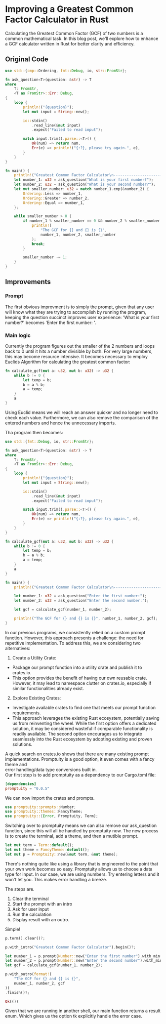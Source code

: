 # Improving a Greatest Common Factor Calculator in Rust

Calculating the Greatest Common Factor (GCF) of two numbers is a common mathematical task. In this blog post, we'll explore how to enhance a GCF calculator written in Rust for better clarity and efficiency.

## Original Code

```rust
use std::{cmp::Ordering, fmt::Debug, io, str::FromStr};

fn ask_question<T>(question: &str) -> T
where
    T: FromStr,
    <T as FromStr>::Err: Debug,
{
    loop {
        println!("{question}");
        let mut input = String::new();

        io::stdin()
            .read_line(&mut input)
            .expect("Failed to read input");

        match input.trim().parse::<T>() {
            Ok(num) => return num,
            Err(e) => println!("{:?}, please try again.", e),
        }
    }
}

fn main() {
    println!("Greatest Common Factor Calculator\n---------------------------------");
    let number_1: u32 = ask_question("What is your first number?");
    let number_2: u32 = ask_question("What is your second number?");
    let mut smaller_number: u32 = match number_1.cmp(&number_2) {
        Ordering::Less => number_1,
        Ordering::Greater => number_2,
        Ordering::Equal => number_1,
    };

    while smaller_number > 0 {
        if number_1 % smaller_number == 0 && number_2 % smaller_number == 0 {
            println!(
                "The GCF for {} and {} is {}",
                number_1, number_2, smaller_number
            );
            break;
        }

        smaller_number -= 1;
    }
}

```
## Improvements

### Prompt
The first obvious improvment is to simply the prompt, given that any user will know what they are trying to accomplish by running the program, keeping the question succinct improves user experience:
'What is your first number?' becomes 'Enter the first number: '.

### Main logic
Currently the program figures out the smaller of the 2 numbers and loops back to 0 until it hits a number divisible by both. For very large numbers, this may become resource intensive. It becomes necessary to employ Euclids Algorithm for calculating the greatest common factor:

```rust
fn calculate_gcf(mut a: u32, mut b: u32) -> u32 {
    while b != 0 {
        let temp = b;
        b = a % b;
        a = temp;
    }
    a
}

```
Using Euclid means we will reach an answer quicker and no longer need to check each value. Furthermore, we can also remove the comparison of the entered numbers and hence the unnecessary imports.

Tha program then becomes:

```rust
use std::{fmt::Debug, io, str::FromStr};

fn ask_question<T>(question: &str) -> T
where
    T: FromStr,
    <T as FromStr>::Err: Debug,
{
    loop {
        println!("{question}");
        let mut input = String::new();

        io::stdin()
            .read_line(&mut input)
            .expect("Failed to read input");

        match input.trim().parse::<T>() {
            Ok(num) => return num,
            Err(e) => println!("{:?}, please try again.", e),
        }
    }
}

fn calculate_gcf(mut a: u32, mut b: u32) -> u32 {
    while b != 0 {
        let temp = b;
        b = a % b;
        a = temp;
    }
    a
}

fn main() {
    println!("Greatest Common Factor Calculator\n---------------------------------");

    let number_1: u32 = ask_question("Enter the first number:");
    let number_2: u32 = ask_question("Enter the second number:");

    let gcf = calculate_gcf(number_1, number_2);

    println!("The GCF for {} and {} is {}", number_1, number_2, gcf);
}

```
In our previous programs, we consistently relied on a custom prompt function. However, this approach presents a challenge: the need for repetitive implementation. To address this, we are considering two alternatives:

1. Create a Utility Crate: 

- Package our prompt function into a utility crate and publish it to crates.io.  
- This option provides the benefit of having our own reusable crate. However, it may lead to namespace clutter on crates.io, especially if similar functionalities already exist.  

2. Explore Existing Crates:  

- Investigate available crates to find one that meets our prompt function requirements.  
- This approach leverages the existing Rust ecosystem, potentially saving us from reinventing the wheel.
While the first option offers a dedicated solution, it may be considered wasteful if comparable functionality is readily available. The second option encourages us to integrate seamlessly into the Rust ecosystem by adopting existing and proven solutions.

A quick search on crates.io shows that there are many existing prompt implementations. Promptuity is a good option, it even comes with a fancy theme and  
error handling/data type conversions built in.  
Our first step is to add promptuity as a dependency to our Cargo.toml file:  
```toml
[dependencies]
promptuity = "0.0.5"
```
We can now import the crates and prompts.  
```rust
use promptuity::prompts::Number;
use promptuity::themes::FancyTheme;
use promptuity::{Error, Promptuity, Term};
```
Switching over to promptuity means we can also remove our ask_question function, since this will all be handled by promptuity now. The new process is to create the terminal, add a theme, and then a mutible prompt.
```rust
let mut term = Term::default();
let mut theme = FancyTheme::default();
let mut p = Promptuity::new(&mut term, &mut theme);
```

There's nothing quite like using a library that is engineered to the point that your own work becomes so easy.
Promptuity allows us to choose a data type for input. In our case, we are using numbers.
Try entering letters and it won't let you.
This makes error handling a breeze.

The steps are.
1. Clear the terminal
2. Start the prompt with an intro
3. Ask for user input
4. Run the calculation
5. Display result with an outro.

Simple!

```rust
p.term().clear()?;

p.with_intro("Greatest Common Factor Calculator").begin()?;

let number_1 = p.prompt(Number::new("Enter the first number").with_min(0))?;
let number_2 = p.prompt(Number::new("Enter the second number").with_min(0))?;
let gcf = calculate_gcf(number_1, number_2);

p.with_outro(format!(
    "The GCF for {} and {} is {}",
    number_1, number_2, gcf
))
.finish()?;

Ok(())
```
Given that we are running in another shell, our main function returns a result enum. Which gives us the option tk explicitly handle the error case.